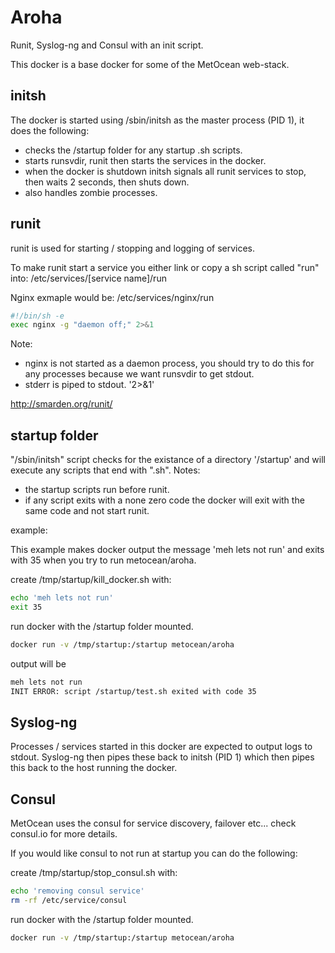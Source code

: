 # Aroha

Runit, Syslog-ng and Consul with an init script.

This docker is a base docker for some of the MetOcean web-stack.

## initsh

The docker is started using /sbin/initsh as the master process (PID 1), it does the following:

* checks the /startup folder for any startup .sh scripts.
* starts runsvdir, runit then starts the services in the docker.
* when the docker is shutdown initsh signals all runit services to stop, then waits 2 seconds, then shuts down.
* also handles zombie processes.

## runit

runit is used for starting / stopping and logging of services.

To make runit start a service you either link or copy a sh script called "run" into:
/etc/services/[service name]/run

Nginx exmaple would be:
/etc/services/nginx/run
``` bash
#!/bin/sh -e
exec nginx -g "daemon off;" 2>&1
```
Note:
* nginx is not started as a daemon process, you should try to do this for any processes because we want runsvdir to get stdout.
* stderr is piped to stdout. '2>&1'

http://smarden.org/runit/

## startup folder

"/sbin/initsh" script checks for the existance of a directory '/startup' and will execute any scripts that end with ".sh".
Notes:
* the startup scripts run before runit.
* if any script exits with a none zero code the docker will exit with the same code and not start runit.

example:

This example makes docker output the message 'meh lets not run' and exits with 35 when you try to run metocean/aroha.

create /tmp/startup/kill_docker.sh with:
``` bash
echo 'meh lets not run'
exit 35
```
run docker with the /startup folder mounted.
``` bash
docker run -v /tmp/startup:/startup metocean/aroha
```
output will be
``` bash
meh lets not run
INIT ERROR: script /startup/test.sh exited with code 35
```

## Syslog-ng

Processes / services started in this docker are expected to output logs to stdout. Syslog-ng then pipes these back to initsh (PID 1) which then pipes this back to the host running the docker.

## Consul

MetOcean uses the consul for service discovery, failover etc... check consul.io for more details.

If you would like consul to not run at startup you can do the following:

create /tmp/startup/stop_consul.sh with:
``` bash
echo 'removing consul service'
rm -rf /etc/service/consul
```
run docker with the /startup folder mounted.
``` bash
docker run -v /tmp/startup:/startup metocean/aroha
```
